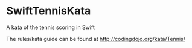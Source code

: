 # SwiftTennisKata

A kata of the tennis scoring in Swift

The rules/kata guide can be found at http://codingdojo.org/kata/Tennis/


